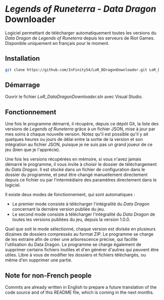 # _Legends of Runeterra_ - _Data Dragon_ Downloader

Logiciel permettant de télécharger automatiquement toutes les versions du _Data Dragon_ de _Legends of Runeterra_ depuis les serveurs de Riot Games. Disponible uniquement en français pour le moment.

## Installation

```bash
git clone https://github.com/InFinity54/LoR_DDragonDownloader.git LoR_DDragonDownloader
```

## Démarrage

Ouvrir le fichier _LoR_DataDragonDownloader.sln_ avec Visual Studio.

## Fonctionnement

Une fois le programme démarré, il récupère, depuis ce dépôt Git, la liste des versions de _Legends of Runeterra_ grâce à un fichier JSON, mise à jour par mes soins à chaque nouvelle version. Notez qu'il est possible qu'il y ait quelques heures ou jours de délai entre la sortie de la version et son intégration au fichier JSON, puisque je ne suis pas un grand joueur de ce jeu (bien que je l'apprécie).

Une fois les versions récupérées en mémoire, si vous n'avez jamais démarré le programme, il vous invite à choisir le dossier de téléchargement du _Data Dragon_. Il est stocké dans un fichier de configuration dans le dossier du programme, et peut être changé manuellement directement depuis ce fichier ou par l'intermédiaire des paramètres directement dans le logiciel.

Il existe deux modes de fonctionnement, qui sont automatiques :
- Le premier mode consiste à télécharger l'intégralité du _Data Dragon_ concernant la dernière version publiée du jeu.
- Le second mode consiste à télécharger l'intégralité du _Data Dragon_ de toutes les versions publiées du jeu, depuis la version 1.0.0.

Quel que soit le mode sélectionné, chaque version est divisée en plusieurs dizaines de dossiers compressés au format ZIP. Le programme se charge de les extraire afin de créer une arborescence précise, qui facilite l'utilisation du Data Dragon. Le programme se charge également de supprimer certains fichiers inutiles et d'en générer d'autres qui peuvent être utiles. Libre à vous de modifier les dossiers et fichiers téléchargés, ou même d'en supprimer une partie.

## Note for non-French people

Commits are already written in English to prepare a future translation of the code source and of this README file, which is coming in the next months.